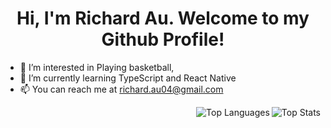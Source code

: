 <!---
au-richard/au-richard is a ✨ special ✨ repository because its `README.md` (this file) appears on your GitHub profile.
You can click the Preview link to take a look at your changes.
--->
<h1 align="center">Hi, I'm Richard Au. Welcome to my Github Profile!</h1>

- 👀 I’m interested in Playing basketball,
- 🌱 I’m currently learning TypeScript and React Native
- 📫 You can reach me at richard.au04@gmail.com

<p><img align="right" src="https://github-readme-stats.vercel.app/api?username=au-richard)](https://github.com/anuraghazra/github-readme-stats" alt="Top Stats"></p>

<p><img align="right" src="https://github-readme-stats.vercel.app/api/top-langs?username=au-richard&show_icons=true&locale=en&layout=compact" alt="Top Languages" /></p>
